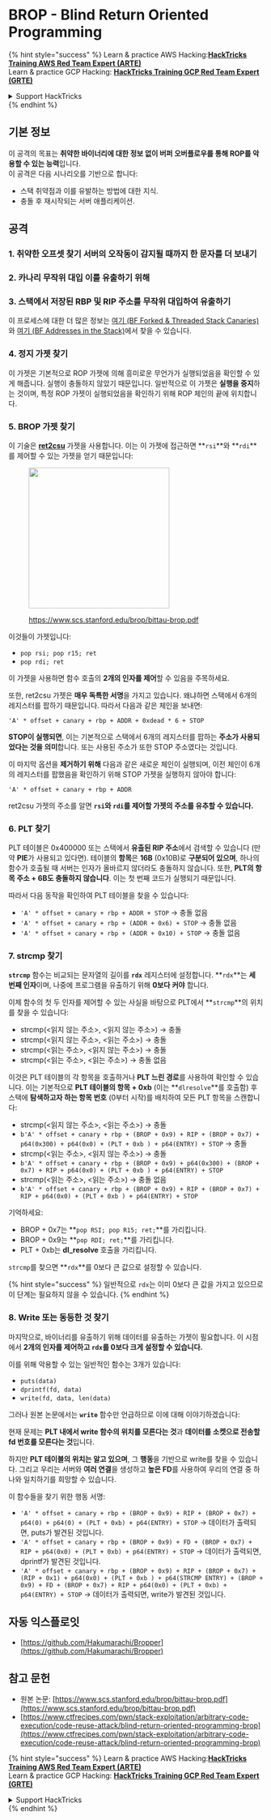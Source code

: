 # BROP - Blind Return Oriented Programming

{% hint style="success" %}
Learn & practice AWS Hacking:<img src="../../.gitbook/assets/arte.png" alt="" data-size="line">[**HackTricks Training AWS Red Team Expert (ARTE)**](https://training.hacktricks.xyz/courses/arte)<img src="../../.gitbook/assets/arte.png" alt="" data-size="line">\
Learn & practice GCP Hacking: <img src="../../.gitbook/assets/grte.png" alt="" data-size="line">[**HackTricks Training GCP Red Team Expert (GRTE)**<img src="../../.gitbook/assets/grte.png" alt="" data-size="line">](https://training.hacktricks.xyz/courses/grte)

<details>

<summary>Support HackTricks</summary>

* Check the [**subscription plans**](https://github.com/sponsors/carlospolop)!
* **Join the** 💬 [**Discord group**](https://discord.gg/hRep4RUj7f) or the [**telegram group**](https://t.me/peass) or **follow** us on **Twitter** 🐦 [**@hacktricks\_live**](https://twitter.com/hacktricks\_live)**.**
* **Share hacking tricks by submitting PRs to the** [**HackTricks**](https://github.com/carlospolop/hacktricks) and [**HackTricks Cloud**](https://github.com/carlospolop/hacktricks-cloud) github repos.

</details>
{% endhint %}

## 기본 정보

이 공격의 목표는 **취약한 바이너리에 대한 정보 없이 버퍼 오버플로우를 통해 ROP를 악용할 수 있는 능력**입니다.\
이 공격은 다음 시나리오를 기반으로 합니다:

* 스택 취약점과 이를 유발하는 방법에 대한 지식.
* 충돌 후 재시작되는 서버 애플리케이션.

## 공격

### **1. 취약한 오프셋 찾기** 서버의 오작동이 감지될 때까지 한 문자를 더 보내기

### **2. 카나리 무작위 대입** 이를 유출하기 위해

### **3. 스택에서 저장된 RBP 및 RIP** 주소를 무작위 대입하여 유출하기

이 프로세스에 대한 더 많은 정보는 [여기 (BF Forked & Threaded Stack Canaries)](../common-binary-protections-and-bypasses/stack-canaries/bf-forked-stack-canaries.md)와 [여기 (BF Addresses in the Stack)](../common-binary-protections-and-bypasses/pie/bypassing-canary-and-pie.md)에서 찾을 수 있습니다.

### **4. 정지 가젯 찾기**

이 가젯은 기본적으로 ROP 가젯에 의해 흥미로운 무언가가 실행되었음을 확인할 수 있게 해줍니다. 실행이 충돌하지 않았기 때문입니다. 일반적으로 이 가젯은 **실행을 중지**하는 것이며, 특정 ROP 가젯이 실행되었음을 확인하기 위해 ROP 체인의 끝에 위치합니다.

### **5. BROP 가젯 찾기**

이 기술은 [**ret2csu**](ret2csu.md) 가젯을 사용합니다. 이는 이 가젯에 접근하면 **`rsi`**와 **`rdi`**를 제어할 수 있는 가젯을 얻기 때문입니다:

<figure><img src="../../.gitbook/assets/image (1) (1) (1) (1) (1) (1) (1) (1) (1) (1).png" alt="" width="278"><figcaption><p><a href="https://www.scs.stanford.edu/brop/bittau-brop.pdf">https://www.scs.stanford.edu/brop/bittau-brop.pdf</a></p></figcaption></figure>

이것들이 가젯입니다:

* `pop rsi; pop r15; ret`
* `pop rdi; ret`

이 가젯을 사용하면 함수 호출의 **2개의 인자를 제어**할 수 있음을 주목하세요.

또한, ret2csu 가젯은 **매우 독특한 서명**을 가지고 있습니다. 왜냐하면 스택에서 6개의 레지스터를 팝하기 때문입니다. 따라서 다음과 같은 체인을 보내면:

`'A' * offset + canary + rbp + ADDR + 0xdead * 6 + STOP`

**STOP이 실행되면**, 이는 기본적으로 스택에서 6개의 레지스터를 팝하는 **주소가 사용되었다는 것을 의미**합니다. 또는 사용된 주소가 또한 STOP 주소였다는 것입니다.

이 마지막 옵션을 **제거하기 위해** 다음과 같은 새로운 체인이 실행되며, 이전 체인이 6개의 레지스터를 팝했음을 확인하기 위해 STOP 가젯을 실행하지 않아야 합니다:

`'A' * offset + canary + rbp + ADDR`

ret2csu 가젯의 주소를 알면 **`rsi`와 `rdi`를 제어할 가젯의 주소를 유추할 수 있습니다.**

### 6. PLT 찾기

PLT 테이블은 0x400000 또는 스택에서 **유출된 RIP 주소**에서 검색할 수 있습니다 (만약 **PIE**가 사용되고 있다면). 테이블의 **항목**은 **16B** (0x10B)로 **구분되어 있으며**, 하나의 함수가 호출될 때 서버는 인자가 올바르지 않더라도 충돌하지 않습니다. 또한, **PLT의 항목 주소 + 6B도 충돌하지 않습니다**. 이는 첫 번째 코드가 실행되기 때문입니다.

따라서 다음 동작을 확인하여 PLT 테이블을 찾을 수 있습니다:

* `'A' * offset + canary + rbp + ADDR + STOP` -> 충돌 없음
* `'A' * offset + canary + rbp + (ADDR + 0x6) + STOP` -> 충돌 없음
* `'A' * offset + canary + rbp + (ADDR + 0x10) + STOP` -> 충돌 없음

### 7. strcmp 찾기

**`strcmp`** 함수는 비교되는 문자열의 길이를 **`rdx`** 레지스터에 설정합니다. **`rdx`**는 **세 번째 인자**이며, 나중에 프로그램을 유출하기 위해 **0보다 커야** 합니다.

이제 함수의 첫 두 인자를 제어할 수 있는 사실을 바탕으로 PLT에서 **`strcmp`**의 위치를 찾을 수 있습니다:

* strcmp(\<읽지 않는 주소>, \<읽지 않는 주소>) -> 충돌
* strcmp(\<읽지 않는 주소>, \<읽는 주소>) -> 충돌
* strcmp(\<읽는 주소>, \<읽지 않는 주소>) -> 충돌
* strcmp(\<읽는 주소>, \<읽는 주소>) -> 충돌 없음

이것은 PLT 테이블의 각 항목을 호출하거나 **PLT 느린 경로**를 사용하여 확인할 수 있습니다. 이는 기본적으로 **PLT 테이블의 항목 + 0xb** (이는 **`dlresolve`**를 호출함) 후 스택에 **탐색하고자 하는 항목 번호** (0부터 시작)를 배치하여 모든 PLT 항목을 스캔합니다:

* strcmp(\<읽지 않는 주소>, \<읽는 주소>) -> 충돌
* `b'A' * offset + canary + rbp + (BROP + 0x9) + RIP + (BROP + 0x7) + p64(0x300) + p64(0x0) + (PLT + 0xb ) + p64(ENTRY) + STOP` -> 충돌
* strcmp(\<읽는 주소>, \<읽지 않는 주소>) -> 충돌
* `b'A' * offset + canary + rbp + (BROP + 0x9) + p64(0x300) + (BROP + 0x7) + RIP + p64(0x0) + (PLT + 0xb ) + p64(ENTRY) + STOP`
* strcmp(\<읽는 주소>, \<읽는 주소>) -> 충돌 없음
* `b'A' * offset + canary + rbp + (BROP + 0x9) + RIP + (BROP + 0x7) + RIP + p64(0x0) + (PLT + 0xb ) + p64(ENTRY) + STOP`

기억하세요:

* BROP + 0x7는 **`pop RSI; pop R15; ret;`**를 가리킵니다.
* BROP + 0x9는 **`pop RDI; ret;`**를 가리킵니다.
* PLT + 0xb는 **dl\_resolve** 호출을 가리킵니다.

`strcmp`를 찾으면 **`rdx`**를 0보다 큰 값으로 설정할 수 있습니다.

{% hint style="success" %}
일반적으로 `rdx`는 이미 0보다 큰 값을 가지고 있으므로 이 단계는 필요하지 않을 수 있습니다.
{% endhint %}

### 8. Write 또는 동등한 것 찾기

마지막으로, 바이너리를 유출하기 위해 데이터를 유출하는 가젯이 필요합니다. 이 시점에서 **2개의 인자를 제어하고 `rdx`를 0보다 크게 설정할 수 있습니다.**

이를 위해 악용할 수 있는 일반적인 함수는 3개가 있습니다:

* `puts(data)`
* `dprintf(fd, data)`
* `write(fd, data, len(data)`

그러나 원본 논문에서는 **`write`** 함수만 언급하므로 이에 대해 이야기하겠습니다:

현재 문제는 **PLT 내에서 write 함수의 위치를 모른다는 것**과 **데이터를 소켓으로 전송할 fd 번호를 모른다는 것**입니다.

하지만 **PLT 테이블의 위치는 알고 있으며**, 그 **행동**을 기반으로 write를 찾을 수 있습니다. 그리고 우리는 서버와 **여러 연결**을 생성하고 **높은 FD**를 사용하여 우리의 연결 중 하나와 일치하기를 희망할 수 있습니다.

이 함수들을 찾기 위한 행동 서명:

* `'A' * offset + canary + rbp + (BROP + 0x9) + RIP + (BROP + 0x7) + p64(0) + p64(0) + (PLT + 0xb) + p64(ENTRY) + STOP` -> 데이터가 출력되면, puts가 발견된 것입니다.
* `'A' * offset + canary + rbp + (BROP + 0x9) + FD + (BROP + 0x7) + RIP + p64(0x0) + (PLT + 0xb) + p64(ENTRY) + STOP` -> 데이터가 출력되면, dprintf가 발견된 것입니다.
* `'A' * offset + canary + rbp + (BROP + 0x9) + RIP + (BROP + 0x7) + (RIP + 0x1) + p64(0x0) + (PLT + 0xb ) + p64(STRCMP ENTRY) + (BROP + 0x9) + FD + (BROP + 0x7) + RIP + p64(0x0) + (PLT + 0xb) + p64(ENTRY) + STOP` -> 데이터가 출력되면, write가 발견된 것입니다.

## 자동 익스플로잇

* [https://github.com/Hakumarachi/Bropper](https://github.com/Hakumarachi/Bropper)

## 참고 문헌

* 원본 논문: [https://www.scs.stanford.edu/brop/bittau-brop.pdf](https://www.scs.stanford.edu/brop/bittau-brop.pdf)
* [https://www.ctfrecipes.com/pwn/stack-exploitation/arbitrary-code-execution/code-reuse-attack/blind-return-oriented-programming-brop](https://www.ctfrecipes.com/pwn/stack-exploitation/arbitrary-code-execution/code-reuse-attack/blind-return-oriented-programming-brop)

{% hint style="success" %}
Learn & practice AWS Hacking:<img src="../../.gitbook/assets/arte.png" alt="" data-size="line">[**HackTricks Training AWS Red Team Expert (ARTE)**](https://training.hacktricks.xyz/courses/arte)<img src="../../.gitbook/assets/arte.png" alt="" data-size="line">\
Learn & practice GCP Hacking: <img src="../../.gitbook/assets/grte.png" alt="" data-size="line">[**HackTricks Training GCP Red Team Expert (GRTE)**<img src="../../.gitbook/assets/grte.png" alt="" data-size="line">](https://training.hacktricks.xyz/courses/grte)

<details>

<summary>Support HackTricks</summary>

* Check the [**subscription plans**](https://github.com/sponsors/carlospolop)!
* **Join the** 💬 [**Discord group**](https://discord.gg/hRep4RUj7f) or the [**telegram group**](https://t.me/peass) or **follow** us on **Twitter** 🐦 [**@hacktricks\_live**](https://twitter.com/hacktricks\_live)**.**
* **Share hacking tricks by submitting PRs to the** [**HackTricks**](https://github.com/carlospolop/hacktricks) and [**HackTricks Cloud**](https://github.com/carlospolop/hacktricks-cloud) github repos.

</details>
{% endhint %}
